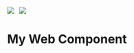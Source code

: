 <img src="https://img.shields.io/badge/lit-324FFF?style=for-the-badge&logo=lit&logoColor=white" /> &nbsp;
<img src="https://img.shields.io/badge/Storybook-FF4785?logo=storybook&logoColor=white" /> &nbsp;

# My Web Component

